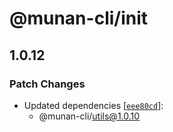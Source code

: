 # @munan-cli/init

## 1.0.12

### Patch Changes

- Updated dependencies [[`eee80cd`](https://github.com/MuNan777/munan-cli/commit/eee80cd81b6721cfde59bc4bfe280eeabf457202)]:
  - @munan-cli/utils@1.0.10
